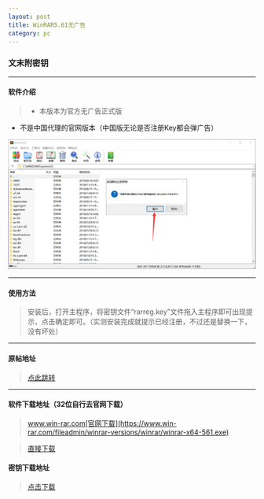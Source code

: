 ```yaml
---
layout: post
title: WinRAR5.61无广告
category: pc
---
```


### 文末附密钥

---
#### 软件介绍
> * 本版本为官方无广告正式版
* 不是中国代理的官网版本（中国版无论是否注册Key都会弹广告）


![图片](/pic/WinRAR.png "WinRAR")

---
#### 使用方法
> 安装后，打开主程序，将密钥文件“rarreg.key”文件拖入主程序即可出现提示，点击确定即可。（实测安装完成就提示已经注册，不过还是替换一下，没有坏处）


---
#### 原帖地址
> [点此跳转](https://www.52pojie.cn/thread-808559-1-1.html)

---
#### 软件下载地址（32位自行去官网下载）
> www.win-rar.com[官网下载](https://www.win-rar.com/fileadmin/winrar-versions/winrar/winrar-x64-561.exe)

> [直接下载](https://raw.githubusercontent.com/dagaoya/download/master/PC/winrar-x64-561sc.exe)


#### 密钥下载地址
> [点击下载](https://raw.githubusercontent.com/dagaoya/download/master/PC/rarreg.key)

